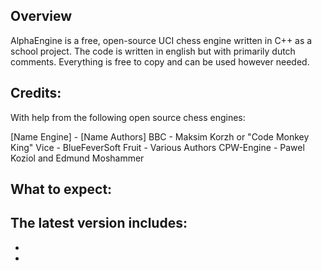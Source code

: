 ## Overview

AlphaEngine is a free, open-source UCI chess engine written in C++ as a school project. The code is written in english but with primarily dutch comments. Everything is free to copy and can be used however needed.

## Credits:
With help from the following open source chess engines:

[Name Engine] - [Name Authors]
BBC           - Maksim Korzh or "Code Monkey King"
Vice          - BlueFeverSoft
Fruit         - Various Authors
CPW-Engine    - Pawel Koziol and Edmund Moshammer 

## What to expect:
The latest version includes:
- 
- 
- 
